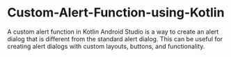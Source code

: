 # Custom-Alert-Function-using-Kotlin
A custom alert function in Kotlin Android Studio is a way to create an alert dialog that is different from the standard alert dialog. This can be useful for creating alert dialogs with custom layouts, buttons, and functionality.
